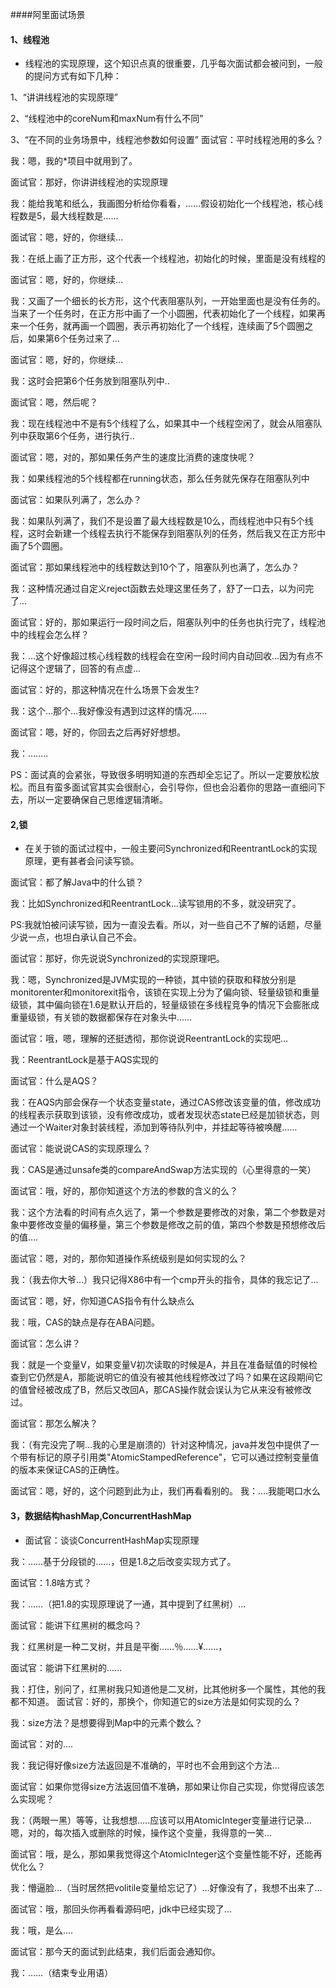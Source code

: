 ####阿里面试场景 
#### 1、线程池
* 线程池的实现原理，这个知识点真的很重要，几乎每次面试都会被问到，一般的提问方式有如下几种：

1、“讲讲线程池的实现原理”

2、“线程池中的coreNum和maxNum有什么不同”

3、“在不同的业务场景中，线程池参数如何设置”
面试官：平时线程池用的多么？

我：嗯，我的*项目中就用到了。

面试官：那好，你讲讲线程池的实现原理

我：能给我笔和纸么，我画图分析给你看看，……假设初始化一个线程池，核心线程数是5，最大线程数是……

面试官：嗯，好的，你继续…

我：在纸上画了正方形，这个代表一个线程池，初始化的时候，里面是没有线程的

面试官：嗯，好的，你继续…

我：又画了一个细长的长方形，这个代表阻塞队列，一开始里面也是没有任务的。当来了一个任务时，在正方形中画了一个小圆圈，代表初始化了一个线程，如果再来一个任务，就再画一个圆圈，表示再初始化了一个线程，连续画了5个圆圈之后，如果第6个任务过来了…

面试官：嗯，好的，你继续…

我：这时会把第6个任务放到阻塞队列中..

面试官：嗯，然后呢？

我：现在线程池中不是有5个线程了么，如果其中一个线程空闲了，就会从阻塞队列中获取第6个任务，进行执行..

面试官：嗯，对的，那如果任务产生的速度比消费的速度快呢？

我：如果线程池的5个线程都在running状态，那么任务就先保存在阻塞队列中

面试官：如果队列满了，怎么办？

我：如果队列满了，我们不是设置了最大线程数是10么，而线程池中只有5个线程，这时会新建一个线程去执行不能保存到阻塞队列的任务，然后我又在正方形中画了5个圆圈。

面试官：那如果线程池中的线程数达到10个了，阻塞队列也满了，怎么办？

我：这种情况通过自定义reject函数去处理这里任务了，舒了一口去，以为问完了…

面试官：好的，那如果运行一段时间之后，阻塞队列中的任务也执行完了，线程池中的线程会怎么样？

我：…这个好像超过核心线程数的线程会在空闲一段时间内自动回收…因为有点不记得这个逻辑了，回答的有点虚…

面试官：好的，那这种情况在什么场景下会发生?

我：这个…那个…我好像没有遇到过这样的情况……

面试官：嗯，好的，你回去之后再好好想想。

我：……..

PS：面试真的会紧张，导致很多明明知道的东西却全忘记了。所以一定要放松放松。而且有蛮多面试官其实会很耐心，会引导你，但也会沿着你的思路一直细问下去，所以一定要确保自己思维逻辑清晰。 

#### 2,锁
* 在关于锁的面试过程中，一般主要问Synchronized和ReentrantLock的实现原理，更有甚者会问读写锁。

面试官：都了解Java中的什么锁？

我：比如Synchronized和ReentrantLock…读写锁用的不多，就没研究了。

PS:我就怕被问读写锁，因为一直没去看。所以，对一些自己不了解的话题，尽量少说一点，也坦白承认自己不会。

面试官：那好，你先说说Synchronized的实现原理吧。

我：嗯，Synchronized是JVM实现的一种锁，其中锁的获取和释放分别是monitorenter和monitorexit指令，该锁在实现上分为了偏向锁、轻量级锁和重量级锁，其中偏向锁在1.6是默认开启的，轻量级锁在多线程竞争的情况下会膨胀成重量级锁，有关锁的数据都保存在对象头中……

面试官：哦，嗯，理解的还挺透彻，那你说说ReentrantLock的实现吧…

我：ReentrantLock是基于AQS实现的

面试官：什么是AQS？

我：在AQS内部会保存一个状态变量state，通过CAS修改该变量的值，修改成功的线程表示获取到该锁，没有修改成功，或者发现状态state已经是加锁状态，则通过一个Waiter对象封装线程，添加到等待队列中，并挂起等待被唤醒……

面试官：能说说CAS的实现原理么？

我：CAS是通过unsafe类的compareAndSwap方法实现的（心里得意的一笑）

面试官：哦，好的，那你知道这个方法的参数的含义的么？

我：这个方法看的时间有点久远了，第一个参数是要修改的对象，第二个参数是对象中要修改变量的偏移量，第三个参数是修改之前的值，第四个参数是预想修改后的值….

面试官：嗯，对的，那你知道操作系统级别是如何实现的么？

我：（我去你大爷…）我只记得X86中有一个cmp开头的指令，具体的我忘记了…

面试官：嗯，好，你知道CAS指令有什么缺点么

我：哦，CAS的缺点是存在ABA问题。

面试官：怎么讲？

我：就是一个变量V，如果变量V初次读取的时候是A，并且在准备赋值的时候检查到它仍然是A，那能说明它的值没有被其他线程修改过了吗？如果在这段期间它的值曾经被改成了B，然后又改回A，那CAS操作就会误认为它从来没有被修改过。

面试官：那怎么解决？

我：（有完没完了啊…我的心里是崩溃的）针对这种情况，java并发包中提供了一个带有标记的原子引用类"AtomicStampedReference"，它可以通过控制变量值的版本来保证CAS的正确性。

面试官：嗯，好的，这个问题到此为止，我们再看看别的。 我：….我能喝口水么


#### 3，数据结构hashMap,ConcurrentHashMap

* 面试官：谈谈ConcurrentHashMap实现原理

我：……基于分段锁的……，但是1.8之后改变实现方式了。

面试官：1.8啥方式？

我：……（把1.8的实现原理说了一通，其中提到了红黑树）…

面试官：能讲下红黑树的概念吗？

我：红黑树是一种二叉树，并且是平衡……％……¥……，

面试官：能讲下红黑树的……

我：打住，别问了，红黑树我只知道他是二叉树，比其他树多一个属性，其他的我都不知道。 面试官：好的，那换个，你知道它的size方法是如何实现的么？

我：size方法？是想要得到Map中的元素个数么？

面试官：对的….

我：我记得好像size方法返回是不准确的，平时也不会用到这个方法…

面试官：如果你觉得size方法返回值不准确，那如果让你自己实现，你觉得应该怎么实现呢？

我：（两眼一黑）等等，让我想想…..应该可以用AtomicInteger变量进行记录…嗯，对的，每次插入或删除的时候，操作这个变量，我得意的一笑…

面试官：哦，是么，那如果我觉得这个AtomicInteger这个变量性能不好，还能再优化么？

我：懵逼脸…（当时居然把volitile变量给忘记了）…好像没有了，我想不出来了…

面试官：哦，那回头你再看看源码吧，jdk中已经实现了…

我：哦，是么….

面试官：那今天的面试到此结束，我们后面会通知你。

我：……（结束专业用语）
